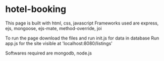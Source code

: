 # hotel-booking

This page is built with html, css, javascript
Frameworks used are express, ejs, mongoose, ejs-mate, method-override, joi

To run the page download the files and run init.js for data in database
Run app.js for the site visible at 'localhost:8080/listings'

Softwares required are mongodb, node.js
